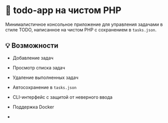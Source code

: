 # 📝 todo-app на чистом PHP

Минималистичное консольное приложение для управления задачами в стиле TODO, написанное на чистом PHP с сохранением в `tasks.json`.

## 💡 Возможности

- Добавление задач
- Просмотр списка задач
- Удаление выполненных задач
- Автосохранение в `tasks.json`
- CLI-интерфейс с защитой от неверного ввода
- Поддержка Docker

-
